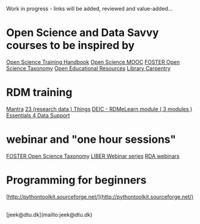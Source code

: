 Work in progress - links will be added, reviewed and value-added... 

# Open Science and Data Savvy courses to be inspired by

[Open Science Training Handbook](https://open-science-training-handbook.gitbook.io/book/)
[Open Science MOOC](https://opensciencemooc.eu/)
[FOSTER Open Science Taxonomy](https://www.fosteropenscience.eu/resources)
[Open Educational Resources](https://www.oercommons.org/)
[Library Carpentry](https://librarycarpentry.org/lessons/)

# RDM training 

[Mantra](https://mantra.edina.ac.uk/)
[23 (research data ) Things](https://www.ands.org.au/working-with-data/skills/23-research-data-things)
[DEIC - RDMeLearn module ( 3 modules )](https://vidensportal.deic.dk/da/RDMELearn)
[Essentials 4 Data Support](https://datasupport.researchdata.nl/en/)

# webinar and "one hour sessions" 

[FOSTER Open Science Taxonomy](https://www.fosteropenscience.eu/resources)
[LIBER Webinar series](https://libereurope.eu/webinars/)
[RDA webinars](https://www.rd-alliance.org/plenaries-events/webinars/upcoming-webinars)

# Programming for beginners

[http://pythontoolkit.sourceforge.net/](http://pythontoolkit.sourceforge.net/)


<br>
[jeek@dtu.dk](mailto:jeek@dtu.dk) 

